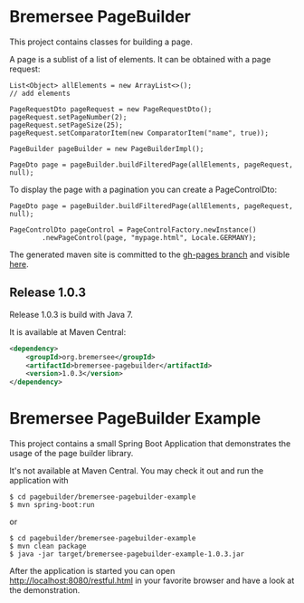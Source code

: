 # Bremersee PageBuilder
This project contains classes for building a page.

A page is a sublist of a list of elements. It can be obtained with a page request:

```
List<Object> allElements = new ArrayList<>();
// add elements

PageRequestDto pageRequest = new PageRequestDto();
pageRequest.setPageNumber(2);
pageRequest.setPageSize(25);
pageRequest.setComparatorItem(new ComparatorItem("name", true));

PageBuilder pageBuilder = new PageBuilderImpl();

PageDto page = pageBuilder.buildFilteredPage(allElements, pageRequest, null);
```

To display the page with a pagination you can create a PageControlDto:
```
PageDto page = pageBuilder.buildFilteredPage(allElements, pageRequest, null);

PageControlDto pageControl = PageControlFactory.newInstance()
        .newPageControl(page, "mypage.html", Locale.GERMANY);
```

The generated maven site is committed to the [gh-pages branch](https://github.com/bremersee/pagebuilder/tree/gh-pages) and visible [here](http://bremersee.github.io/pagebuilder/).

## Release 1.0.3
Release 1.0.3 is build with Java 7.

It is available at Maven Central:
```xml
<dependency>
    <groupId>org.bremersee</groupId>
    <artifactId>bremersee-pagebuilder</artifactId>
    <version>1.0.3</version>
</dependency>
```

# Bremersee PageBuilder Example
This project contains a small Spring Boot Application that demonstrates the usage of the page builder library.

It's not available at Maven Central. You may check it out and run the application with
```
$ cd pagebuilder/bremersee-pagebuilder-example
$ mvn spring-boot:run
```
or
```
$ cd pagebuilder/bremersee-pagebuilder-example
$ mvn clean package
$ java -jar target/bremersee-pagebuilder-example-1.0.3.jar
```
After the application is started you can open [http://localhost:8080/restful.html](http://localhost:8080/restful.html) in your favorite browser and have a look at the demonstration.
